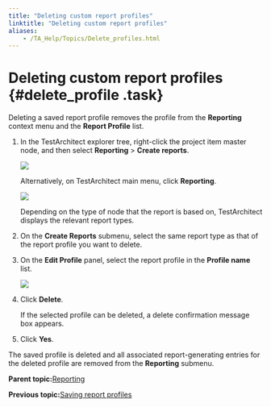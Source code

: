 ```yaml
--- 
title: "Deleting custom report profiles"
linktitle: "Deleting custom report profiles"
aliases: 
    - /TA_Help/Topics/Delete_profiles.html
---
```

# Deleting custom report profiles {#delete_profile .task}

Deleting a saved report profile removes the profile from the **Reporting** context menu and the **Report Profile** list.

1.  In the TestArchitect explorer tree, right-click the project item master node, and then select **Reporting** \> **Create reports**.

    ![](../Images/Project_reporting.png)

    Alternatively, on TestArchitect main menu, click **Reporting**.

    ![](../Images/TA_main_menu_reporting.png)

    Depending on the type of node that the report is based on, TestArchitect displays the relevant report types.

2.  On the **Create Reports** submenu, select the same report type as that of the report profile you want to delete.

3.  On the **Edit Profile** panel, select the report profile in the **Profile name** list.

    ![](../Images/Delete_report_profile.png)

4.  Click **Delete**.

    If the selected profile can be deleted, a delete confirmation message box appears.

5.  Click **Yes**.


The saved profile is deleted and all associated report-generating entries for the deleted profile are removed from the **Reporting** submenu.

**Parent topic:**[Reporting](../../TA_Help/Topics/Reporting_def.html)

**Previous topic:**[Saving report profiles](../../TA_Help/Topics/Report_profiles.html)

